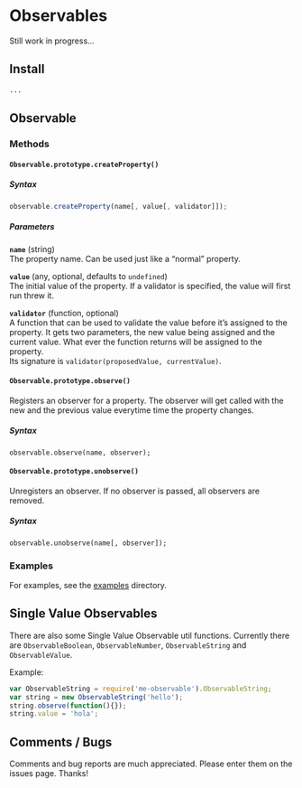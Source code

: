 # Observables

Still work in progress...



## Install

```bash
...
```



## Observable

### Methods

#### `Observable.prototype.createProperty()`

##### Syntax
```javascript
observable.createProperty(name[, value[, validator]]);
```

##### Parameters

**`name`** (string)  
The property name. Can be used just like a “normal” property.

**`value`** (any, optional, defaults to `undefined`)  
The initial value of the property. If a validator is specified, the value will
first run threw it.

**`validator`** (function, optional)  
A function that can be used to validate the value before it’s assigned to the
property. It gets two parameters, the new value being assigned and the current
value. What ever the function returns will be assigned to the property.  
Its signature is `validator(proposedValue, currentValue)`.

#### `Observable.prototype.observe()`
Registers an observer for a property. The observer will get called with the new 
and the previous value everytime time the property changes. 

##### Syntax
`observable.observe(name, observer);`

#### `Observable.prototype.unobserve()`
Unregisters an observer. If no observer is passed, all observers are removed.

##### Syntax
`observable.unobserve(name[, observer]);`

### Examples
For examples, see the [examples](examples) directory.



## Single Value Observables

There are also some Single Value Observable util functions. Currently there 
are `ObservableBoolean`, `ObservableNumber`, `ObservableString` and 
`ObservableValue`. 

Example:  
```javascript
var ObservableString = require('me-observable').ObservableString;
var string = new ObservableString('hello');
string.observe(function(){});
string.value = 'hola';
```



## Comments / Bugs

Comments and bug reports are much appreciated. Please enter them on the issues page. Thanks!

